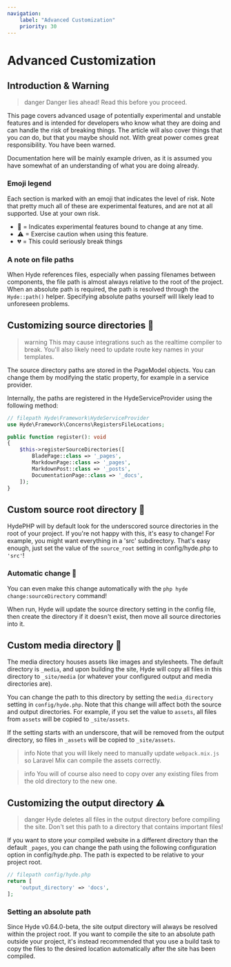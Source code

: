 ```yaml
---
navigation:
    label: "Advanced Customization"
    priority: 30
---
```


# Advanced Customization

## Introduction & Warning

>danger Danger lies ahead! Read this before you proceed.

This page covers advanced usage of potentially experimental and unstable features and is intended for developers
who know what they are doing and can handle the risk of breaking things. The article will also cover things
that you _can_ do, but that you maybe should not. With great power comes great responsibility. You have been warned.

Documentation here will be mainly example driven, as it is assumed you have somewhat of an understanding of what you are doing already.

### Emoji legend

Each section is marked with an emoji that indicates the level of risk. Note that pretty much all of these
are experimental features, and are not at all supported. Use at your own risk.

- 🧪 = Indicates experimental features bound to change at any time.
- ⚠ = Exercise caution when using this feature.
- 💔 = This could seriously break things

### A note on file paths

When Hyde references files, especially when passing filenames between components, the file path is almost always relative to the root of the project. When an absolute path is required, the path is resolved through the `Hyde::path()` helper. Specifying absolute paths yourself will likely lead to unforeseen problems.

## Customizing source directories 🧪

>warning This may cause integrations such as the realtime compiler to break. You'll also likely need to update route key names in your templates.

The source directory paths are stored in the PageModel objects.
You can change them by modifying the static property, for example in a service provider.

Internally, the paths are registered in the HydeServiceProvider using the following method:

```php
// filepath Hyde\Framework\HydeServiceProvider
use Hyde\Framework\Concerns\RegistersFileLocations;

public function register(): void
{
    $this->registerSourceDirectories([
        BladePage::class => '_pages',
        MarkdownPage::class => '_pages',
        MarkdownPost::class => '_posts',
        DocumentationPage::class => '_docs',
    ]);
}
```

## Custom source root directory 🧪

HydePHP will by default look for the underscored source directories in the root of your project.
If you're not happy with this, it's easy to change! For example, you might want everything in a 'src'
subdirectory. That's easy enough, just set the value of the `source_root` setting in config/hyde.php to `'src'`!

### Automatic change 🧪

You can even make this change automatically with the `php hyde change:sourceDirectory` command!

When run, Hyde will update the source directory setting in the config file, then create the directory if it doesn't exist, then move all source directories into it.

## Custom media directory 🧪

The media directory houses assets like images and stylesheets. The default directory is `_media`, and upon building the site,
Hyde will copy all files in this directory to `_site/media` (or whatever your configured output and media directories are).

You can change the path to this directory by setting the `media_directory` setting in `config/hyde.php`.
Note that this change will affect both the source and output directories. For example, if you set the value to `assets`,
all files from `assets` will be copied to `_site/assets`.

If the setting starts with an underscore, that will be removed from the output directory, so files in `_assets` will be copied to `_site/assets`.

>info Note that you will likely need to manually update `webpack.mix.js` so Laravel Mix can compile the assets correctly.

>info You will of course also need to copy over any existing files from the old directory to the new one.

## Customizing the output directory ⚠

>danger Hyde deletes all files in the output directory before compiling the site. Don't set this path to a directory that contains important files!

If you want to store your compiled website in a different directory than
the default `_pages`, you can change the path using the following configuration option in config/hyde.php. The path is expected to be relative to your project root.

```php
// filepath config/hyde.php
return [
    'output_directory' => 'docs',
];
```

### Setting an absolute path

Since Hyde v0.64.0-beta, the site output directory will always be resolved within the project root. If you want to compile the site to an absolute path outside your project, it's instead recommended that you use a build task to copy the files to the desired location automatically after the site has been compiled.
